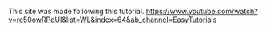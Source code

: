 This site was made following this tutorial.
https://www.youtube.com/watch?v=rc50owRPdUI&list=WL&index=64&ab_channel=EasyTutorials
